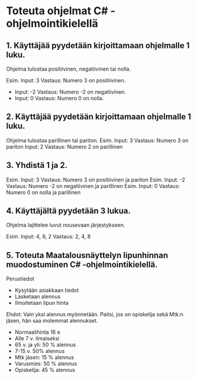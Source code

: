 # Toteuta ohjelmat C# -ohjelmointikielellä

## 1. Käyttäjää pyydetään kirjoittamaan ohjelmalle 1 luku.

Ohjelma tulostaa positiivinen, negatiivinen tai nolla.

Esim. Input: 3 Vastaus: Numero 3 on positiivinen.

 *  Input: -2 Vastaus: Numero -2 on negatiivinen.
 *  Input: 0 Vastaus: Numero 0 on nolla.

## 2. Käyttäjää pyydetään kirjoittamaan ohjelmalle 1 luku.

Ohjelma tulostaa parillinen tai pariton.
Esim. Input: 3 Vastaus: Numero 3 on pariton
Input: 2 Vastaus: Numero 2 on parillinen

## 3. Yhdistä 1 ja 2.

Esim. Input: 3 Vastaus: Numero 3 on positiivinen ja pariton
Esim. Input: -2 Vastaus: Numero -2 on negatiivinen ja parillinen
Esim. Input: 0 Vastaus: Numero 0 on nolla ja parillinen

## 4. Käyttäjältä pyydetään 3 lukua.

Ohjelma lajittelee luvut nousevaan järjestykseen.

Esim. Input: 4, 8, 2 Vastaus: 2, 4, 8

## 5. Toteuta Maatalousnäyttelyn lipunhinnan muodostuminen C# -ohjelmointikielellä.

Perustiedot

- Kysytään asiakkaan tiedot
- Lasketaan alennus
- Ilmoitetaan lipun hinta

Ehdot: Vain yksi alennus myönnetään. Paitsi, jos on opiskelija sekä Mtk:n jäsen, hän saa molemmat alennukset.

- Normaalihinta 16 e
- Alle 7 v. ilmaiseksi
- 65 v. ja yli: 50 % alennus
- 7-15 v. 50% alennus
- Mtk jäsen: 15 % alennus
- Varusmies: 50 % alennus
- Opiskelija: 45 % alennus
